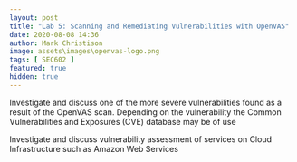 ```yaml
---
layout: post
title: "Lab 5: Scanning and Remediating Vulnerabilities with OpenVAS"
date: 2020-08-08 14:36
author: Mark Christison
image: assets\images\openvas-logo.png
tags: [ SEC602 ]
featured: true
hidden: true
---
```


Investigate and discuss one of the more severe vulnerabilities found as a result of the OpenVAS scan. Depending on the vulnerability the Common Vulnerabilities and Exposures (CVE) database may be of use

Investigate and discuss vulnerability assessment of services on Cloud Infrastructure such as Amazon Web Services
